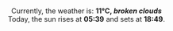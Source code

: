 <p  align="center"><br/>Currently, the weather is: <b> 11°C, <i>broken clouds</i></b></br>Today, the sun rises at <b>05:39</b> and sets at <b>18:49</b>.</p>